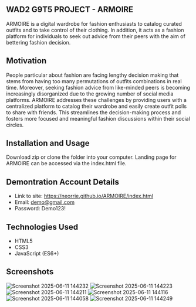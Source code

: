 ## WAD2 G9T5 PROJECT - ARMOIRE

ARMOIRE is a digital wardrobe for fashion enthusiasts to catalog curated outfits and to take control of their clothing. In addition, it acts as a fashion platform for individuals to seek out advice from their peers with the aim of bettering fashion decision.

## Motivation

People particular about fashion are facing lengthy decision making that stems from having too many permutations of outfits combinations in real time. Moreover, seeking fashion advice from like-minded peers is becoming increasingly disorganized due to the growing number of social media platforms. ARMOIRE addresses these challenges by providing users with a centralized platform to catalog their wardrobe and easily create outfit polls to share with friends. This streamlines the decision-making process and fosters more focused and meaningful fashion discussions within their social circles.

## Installation and Usage

Download zip or clone the folder into your computer. Landing page for ARMOIRE can be accessed via the index.html file.

## Demontration Account Details
- Link to site: https://neorrie.github.io/ARMOIRE/index.html
- Email: demo@gmail.com
- Password: Demo123!

## Technologies Used

- HTML5
- CSS3
- JavaScript (ES6+)

## Screenshots
![Screenshot 2025-06-11 144232](https://github.com/user-attachments/assets/e6924548-abf6-4c4f-b0fc-a4a2d6f5c2a1)
![Screenshot 2025-06-11 144223](https://github.com/user-attachments/assets/d05f1d77-4b2c-4fa5-a57b-2c4ff6644dcb)
![Screenshot 2025-06-11 144211](https://github.com/user-attachments/assets/4e617a33-69ef-4fb7-bdc2-8692a2d5428c)
![Screenshot 2025-06-11 144116](https://github.com/user-attachments/assets/a3bcf694-3c8e-44f7-ba1e-8f0748843e59)
![Screenshot 2025-06-11 144058](https://github.com/user-attachments/assets/661cf749-c9c4-44c3-939f-1aa37e31ea9b)
![Screenshot 2025-06-11 144249](https://github.com/user-attachments/assets/22a1d63c-8c32-49c0-aba2-c07daa3a79f2)
